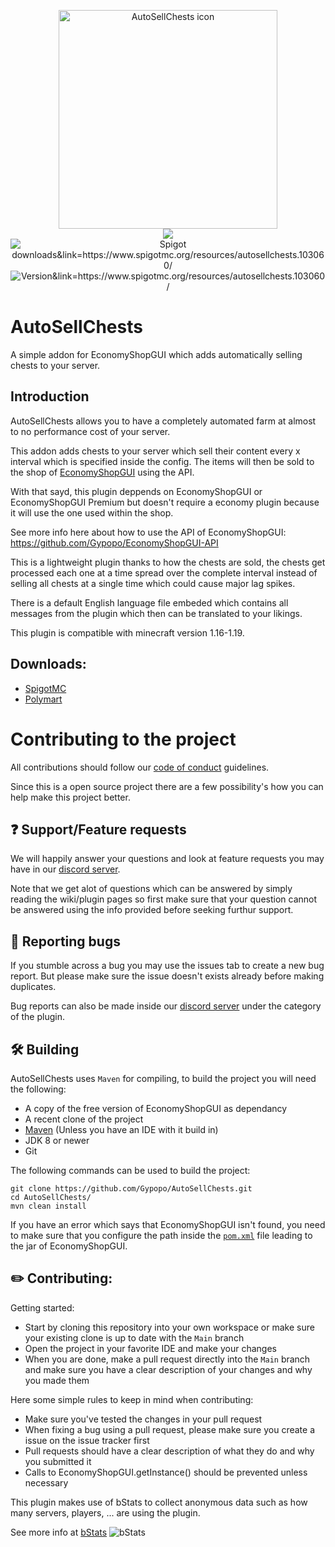 <p align="center">
  <img src="https://imgur.com/QPOrULJ.png" width="350" title="AutoSellChests icon">
  <br>
  <img src="https://img.shields.io/discord/555732704310853682?color=7289DA&label=Discord&logo=discord&logoColor=7289DA&link=https://discord.com/invite/nPyuB4F"/>
  <img src="https://img.shields.io/spiget/downloads/103060?label=Downloads&color=FF9E0F" alt="Spigot downloads&link=https://www.spigotmc.org/resources/autosellchests.103060/">
  <img src="https://img.shields.io/spiget/version/103060?color=00CA&label=Version&link=https://www.spigotmc.org/resources/autosellchests.103060/" alt="Version&link=https://www.spigotmc.org/resources/autosellchests.103060/">
</p>

# AutoSellChests
A simple addon for EconomyShopGUI which adds automatically selling chests to your server.

## Introduction
AutoSellChests allows you to have a completely automated farm at almost to no performance cost of your server.

This addon adds chests to your server which sell their content every x interval which is specified inside the config.
The items will then be sold to the shop of [EconomyShopGUI](https://www.spigotmc.org/resources/economyshopgui.69927/update?update=419331) using the API.

With that sayd, this plugin deppends on EconomyShopGUI or EconomyShopGUI Premium but doesn't require a economy plugin because it will use the one used within the shop.

See more info here about how to use the API of EconomyShopGUI: https://github.com/Gypopo/EconomyShopGUI-API

This is a lightweight plugin thanks to how the chests are sold, the chests get processed each one at a time spread over the complete interval instead of selling all chests at a single time which could cause major lag spikes.

There is a default English language file embeded which contains all messages from the plugin which then can be translated to your likings.

This plugin is compatible with minecraft version 1.16-1.19.

## Downloads:
- [SpigotMC](https://www.spigotmc.org/resources/autosellchests.103060/)
- [Polymart](https://polymart.org/resource/autosellchests.2583)

# Contributing to the project
All contributions should follow our [code of conduct](CODE_OF_CONDUCT.md) guidelines.

Since this is a open source project there are a few possibility's how you can help make this project better.
## ❓ Support/Feature requests
We will happily answer your questions and look at feature requests you may have in our [discord server](https://discord.com/invite/nPyuB4F). 

Note that we get alot of questions which can be answered by simply reading the wiki/plugin pages so first make sure that your question cannot be answered using the info provided before seeking furthur support.

## 🐛 Reporting bugs
If you stumble across a bug you may use the issues tab to create a new bug report. But please make sure the issue doesn't exists already before making duplicates.

Bug reports can also be made inside our [discord server](https://discord.com/invite/nPyuB4F) under the category of the plugin.

## 🛠️ Building
AutoSellChests uses `Maven` for compiling, to build the project you will need the following:
- A copy of the free version of EconomyShopGUI as dependancy
- A recent clone of the project
- [Maven](https://maven.apache.org/download.cgi) (Unless you have an IDE with it build in)
- JDK 8 or newer
- Git

The following commands can be used to build the project:
```
git clone https://github.com/Gypopo/AutoSellChests.git
cd AutoSellChests/
mvn clean install
```
If you have an error which says that EconomyShopGUI isn't found, you need to make sure that you configure the path inside the [`pom.xml`](https://github.com/Gypopo/AutoSellChests/blob/main/pom.xml) file leading to the jar of EconomyShopGUI.

## ✏️ Contributing:
Getting started:
- Start by cloning this repository into your own workspace or make sure your existing clone is up to date with the `Main` branch
- Open the project in your favorite IDE and make your changes
- When you are done, make a pull request directly into the `Main` branch and make sure you have a clear description of your changes and why you made them

Here some simple rules to keep in mind when contributing:
- Make sure you've tested the changes in your pull request
- When fixing a bug using a pull request, please make sure you create a issue on the issue tracker first
- Pull requests should have a clear description of what they do and why you submitted it
- Calls to EconomyShopGUI.getInstance() should be prevented unless necessary

This plugin makes use of bStats to collect anonymous data such as how many servers, players, ... are using the plugin.

See more info at [bStats](https://bstats.org/)
![bStats](https://bstats.org/signatures/bukkit/AutoSellChests.svg)
